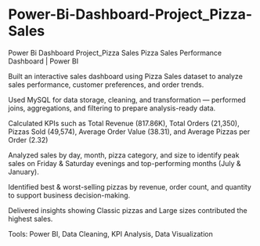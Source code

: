 # Power-Bi-Dashboard-Project_Pizza-Sales
Power Bi Dashboard Project_Pizza Sales
Pizza Sales Performance Dashboard | Power BI

Built an interactive sales dashboard using Pizza Sales dataset to analyze sales performance, customer preferences, and order trends.

Used MySQL for data storage, cleaning, and transformation — performed joins, aggregations, and filtering to prepare analysis-ready data.

Calculated KPIs such as Total Revenue (817.86K), Total Orders (21,350), Pizzas Sold (49,574), Average Order Value (38.31), and Average Pizzas per Order (2.32)

Analyzed sales by day, month, pizza category, and size to identify peak sales on Friday & Saturday evenings and top-performing months (July & January).

Identified best & worst-selling pizzas by revenue, order count, and quantity to support business decision-making.

Delivered insights showing Classic pizzas and Large sizes contributed the highest sales.

Tools: Power BI, Data Cleaning, KPI Analysis,  Data Visualization
